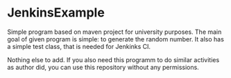 # JenkinsExample

Simple program based on maven project for university purposes.
The main goal of given program is simple: to generate the random number.
It also has a simple test class, that is needed for Jenkinks CI.

Nothing else to add.
If you also need this programm to do similar activities as author did, you can use this repository without any permissions.
